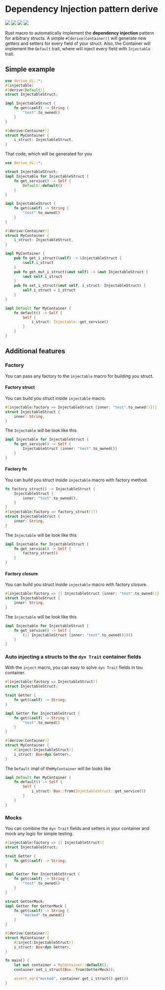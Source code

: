# Dependency Injection pattern derive
[![](https://github.com/Mnwa/derive_di/workflows/build/badge.svg?branch=master)](https://github.com/Mnwa/derive_di/actions?query=workflow%3Abuild)
[![](https://docs.rs/derive_di/badge.svg)](https://docs.rs/derive_di/)
[![](https://img.shields.io/crates/v/derive_di.svg)](https://crates.io/crates/derive_di)
[![](https://img.shields.io/crates/d/derive_di.svg)](https://crates.io/crates/derive_di)

Rust macro to automatically implement the **dependency injection** pattern for arbitrary structs.
A simple `#[derive(Container)]` will generate new getters and setters for every field of your struct.
Also, the Container will implement the `Default` trait, where will inject every field with `Injectable` trait.

## Simple example
```rust
use derive_di::*;
#[injectable]
#[derive(Default)]
struct InjectableStruct;

impl InjectableStruct {
    fn get(&self) -> String {
        "test".to_owned()
    }
}

#[derive(Container)]
struct MyContainer {
    i_struct: InjectableStruct,
}
```

That code, which will be generated for you

```rust
use derive_di::*;

struct InjectableStruct;
impl Injectable for InjectableStruct {
    fn get_service() -> Self {
        Default::default()
    }
}

impl InjectableStruct {
    fn get(&self) -> String {
        "test".to_owned()
    }
}

#[derive(Container)]
struct MyContainer {
    i_struct: InjectableStruct,
}

impl MyContainer {
    pub fn get_i_struct(&self) -> &InjectableStruct {
        &self.i_struct
    }
    pub fn get_mut_i_struct(&mut self) -> &mut InjectableStruct {
        &mut self.i_struct
    }
    pub fn set_i_struct(&mut self, i_struct: InjectableStruct) {
        self.i_struct = i_struct
    }
}

impl Default for MyContainer {
    fn default() -> Self {
        Self {
            i_struct: Injectable::get_service()
        }
    }
}
```

## Additional features

### Factory
You can pass any factory to the `injectable` macro for building you struct.

#### Factory struct
You can build you struct inside `injectable` macro.
```rust
#[injectable(factory => InjectableStruct {inner: "test".to_owned()})]
struct InjectableStruct {
    inner: String,
}
```
The `Injectable` will be look like this
```rust
impl Injectable for InjectableStruct {
    fn get_service() -> Self {
        InjectableStruct {inner: "test".to_owned()}
    }
}
```

#### Factory fn
You can build you struct inside `injectable` macro with factory method.
```rust
fn factory_struct() -> InjectableStruct {
    InjectableStruct {
        inner: "test".to_owned(),
    }
}
#[injectable(factory => factory_struct())]
struct InjectableStruct {
    inner: String,
}
```
The `Injectable` will be look like this
```rust
impl Injectable for InjectableStruct {
    fn get_service() -> Self {
        factory_struct()
    }
}
```
#### Factory closure
You can build you struct inside `injectable` macro with factory closure.
```rust
#[injectable(factory => || InjectableStruct {inner: "test".to_owned()})]
struct InjectableStruct {
    inner: String,
}
```
The `Injectable` will be look like this
```rust
impl Injectable for InjectableStruct {
    fn get_service() -> Self {
        (|| InjectableStruct {inner: "test".to_owned()})()
    }
}
```

### Auto injecting a structs to the `dyn Trait` container fields
With the `inject` macro, you can easy to solve `dyn Trait` fields in tou container.
```rust
#[injectable(factory => InjectableStruct)]
struct InjectableStruct;

trait Getter {
    fn get(&self) -> String;
}

impl Getter for InjectableStruct {
    fn get(&self) -> String {
        "test".to_owned()
    }
}

#[derive(Container)]
struct MyContainer {
    #[inject(InjectableStruct)]
    i_struct: Box<dyn Getter>,
}
```
The `Default` impl of the`MyContainer` will be looks like

```rust
impl Default for MyContainer {
    fn default() -> Self {
        Self {
            i_struct: Box::from(InjectableStruct::get_service())
        }
    }
}
```

### Mocks
You can combine the `dyn Trait` fields and setters in your container
and mock any logic for simple testing.

```rust
#[injectable(factory => || InjectableStruct)]
struct InjectableStruct;

trait Getter {
    fn get(&self) -> String;
}

impl Getter for InjectableStruct {
    fn get(&self) -> String {
        "test".to_owned()
    }
}

struct GetterMock;
impl Getter for GetterMock {
    fn get(&self) -> String {
        "mocked".to_owned()
    }
}

#[derive(Container)]
struct MyContainer {
    #[inject(InjectableStruct)]
    i_struct: Box<dyn Getter>,
}

fn main() {      
    let mut container = MyContainer::default();
    container.set_i_struct(Box::from(GetterMock));

    assert_eq!("mocked", container.get_i_struct().get())
}
```
